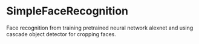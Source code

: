 # SimpleFaceRecognition
Face recognition from training pretrained neural network alexnet and using cascade object detector for cropping faces.
